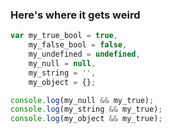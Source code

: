 ### Here's where it gets weird

```javascript
var my_true_bool = true,
	my_false_bool = false,
	my_undefined = undefined,
	my_null = null,
	my_string = '',
	my_object = {};

console.log(my_null && my_true);
console.log(my_string && my_true);
console.log(my_object && my_true);
```